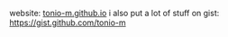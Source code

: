 website: [tonio-m.github.io](http://tonio-m.github.io/)
i also put a lot of stuff on gist: https://gist.github.com/tonio-m

